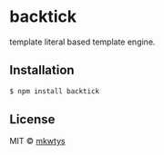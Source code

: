 # backtick

template literal based template engine.

## Installation

```sh
$ npm install backtick
```

## License

MIT © [mkwtys](https://github.com/mkwtys)
